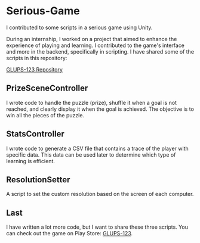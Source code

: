 # Serious-Game
I contributed to some scripts in a serious game using Unity.

During an internship, I worked on a project that aimed to enhance the experience of playing and learning. I contributed to the game's interface and more in the backend, specifically in scripting. I have shared some of the scripts in this repository:

[GLUPS-123 Repository](https://github.com/FSTT-LIST/GLUPS-123/tree/master)

## PrizeSceneController
I wrote code to handle the puzzle (prize), shuffle it when a goal is not reached, and clearly display it when the goal is achieved. The objective is to win all the pieces of the puzzle.

## StatsController
I wrote code to generate a CSV file that contains a trace of the player with specific data. This data can be used later to determine which type of learning is efficient.

## ResolutionSetter
A script to set the custom resolution based on the screen of each computer.

## Last
I have written a lot more code, but I want to share these three scripts. You can check out the game on Play Store: [GLUPS-123](https://play.google.com/store/apps/details?id=com.glups.m123&hl=en).
